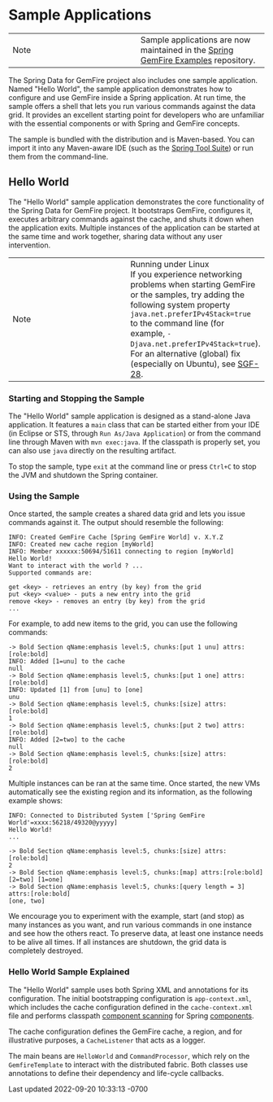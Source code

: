 <div id="header">

# Sample Applications

</div>

<div id="content">

<div id="preamble">

<div class="sectionbody">

<div class="admonitionblock note">

<table>
<colgroup>
<col style="width: 50%" />
<col style="width: 50%" />
</colgroup>
<tbody>
<tr class="odd">
<td class="icon"><div class="title">
Note
</div></td>
<td class="content">Sample applications are now maintained in the <a
href="https://github.com/spring-projects/spring-gemfire-examples">Spring
GemFire Examples</a> repository.</td>
</tr>
</tbody>
</table>

</div>

<div class="paragraph">

The Spring Data for GemFire project also includes one sample application. Named
"Hello World", the sample application demonstrates how to configure and
use GemFire inside a Spring application. At run time, the
sample offers a shell that lets you run various commands against the
data grid. It provides an excellent starting point for developers who
are unfamiliar with the essential components or with Spring and
GemFire concepts.

</div>

<div class="paragraph">

The sample is bundled with the distribution and is Maven-based. You can
import it into any Maven-aware IDE (such as the [Spring Tool
Suite](https://spring.io/tools/sts)) or run them from the command-line.

</div>

</div>

</div>

<div class="sect1">

## Hello World

<div class="sectionbody">

<div class="paragraph">

The "Hello World" sample application demonstrates the core functionality
of the Spring Data for GemFire project. It bootstraps GemFire, configures
it, executes arbitrary commands against the cache, and shuts it down
when the application exits. Multiple instances of the application can be
started at the same time and work together, sharing data without any
user intervention.

</div>

<div class="admonitionblock note">

<table>
<colgroup>
<col style="width: 50%" />
<col style="width: 50%" />
</colgroup>
<tbody>
<tr class="odd">
<td class="icon"><div class="title">
Note
</div></td>
<td class="content"><div class="title">
Running under Linux
</div>
If you experience networking problems when starting GemFire or
the samples, try adding the following system property
<code>java.net.preferIPv4Stack=true</code> to the command line (for
example, <code>-Djava.net.preferIPv4Stack=true</code>). For an
alternative (global) fix (especially on Ubuntu), see <a
href="https://jira.spring.io/browse/SGF-28">SGF-28</a>.</td>
</tr>
</tbody>
</table>

</div>

<div class="sect2">

### Starting and Stopping the Sample

<div class="paragraph">

The "Hello World" sample application is designed as a stand-alone Java
application. It features a `main` class that can be started either from
your IDE (in Eclipse or STS, through `Run As/Java Application`) or from
the command line through Maven with `mvn exec:java`. If the classpath is
properly set, you can also use `java` directly on the resulting
artifact.

</div>

<div class="paragraph">

To stop the sample, type `exit` at the command line or press `Ctrl+C` to
stop the JVM and shutdown the Spring container.

</div>

</div>

<div class="sect2">

### Using the Sample

<div class="paragraph">

Once started, the sample creates a shared data grid and lets you issue
commands against it. The output should resemble the following:

</div>

<div class="listingblock">

<div class="content">

``` highlight
INFO: Created GemFire Cache [Spring GemFire World] v. X.Y.Z
INFO: Created new cache region [myWorld]
INFO: Member xxxxxx:50694/51611 connecting to region [myWorld]
Hello World!
Want to interact with the world ? ...
Supported commands are:

get <key> - retrieves an entry (by key) from the grid
put <key> <value> - puts a new entry into the grid
remove <key> - removes an entry (by key) from the grid
...
```

</div>

</div>

<div class="paragraph">

For example, to add new items to the grid, you can use the following
commands:

</div>

<div class="listingblock">

<div class="content">

``` highlight
-> Bold Section qName:emphasis level:5, chunks:[put 1 unu] attrs:[role:bold]
INFO: Added [1=unu] to the cache
null
-> Bold Section qName:emphasis level:5, chunks:[put 1 one] attrs:[role:bold]
INFO: Updated [1] from [unu] to [one]
unu
-> Bold Section qName:emphasis level:5, chunks:[size] attrs:[role:bold]
1
-> Bold Section qName:emphasis level:5, chunks:[put 2 two] attrs:[role:bold]
INFO: Added [2=two] to the cache
null
-> Bold Section qName:emphasis level:5, chunks:[size] attrs:[role:bold]
2
```

</div>

</div>

<div class="paragraph">

Multiple instances can be ran at the same time. Once started, the new
VMs automatically see the existing region and its information, as the
following example shows:

</div>

<div class="listingblock">

<div class="content">

``` highlight
INFO: Connected to Distributed System ['Spring GemFire World'=xxxx:56218/49320@yyyyy]
Hello World!
...

-> Bold Section qName:emphasis level:5, chunks:[size] attrs:[role:bold]
2
-> Bold Section qName:emphasis level:5, chunks:[map] attrs:[role:bold]
[2=two] [1=one]
-> Bold Section qName:emphasis level:5, chunks:[query length = 3] attrs:[role:bold]
[one, two]
```

</div>

</div>

<div class="paragraph">

We encourage you to experiment with the example, start (and stop) as
many instances as you want, and run various commands in one instance and
see how the others react. To preserve data, at least one instance needs
to be alive all times. If all instances are shutdown, the grid data is
completely destroyed.

</div>

</div>

<div class="sect2">

### Hello World Sample Explained

<div class="paragraph">

The "Hello World" sample uses both Spring XML and annotations for its
configuration. The initial bootstrapping configuration is
`app-context.xml`, which includes the cache configuration defined in the
`cache-context.xml` file and performs classpath [component
scanning](https://docs.spring.io/spring/docs/current/spring-framework-reference/htmlsingle/#beans-classpath-scanning)
for Spring
[components](https://docs.spring.io/spring/docs/current/spring-framework-reference/htmlsingle/#beans-annotation-config).

</div>

<div class="paragraph">

The cache configuration defines the GemFire cache, a region,
and for illustrative purposes, a `CacheListener` that acts as a logger.

</div>

<div class="paragraph">

The main beans are `HelloWorld` and `CommandProcessor`, which rely on
the `GemfireTemplate` to interact with the distributed fabric. Both
classes use annotations to define their dependency and life-cycle
callbacks.

</div>

</div>

</div>

</div>

</div>

<div id="footer">

<div id="footer-text">

Last updated 2022-09-20 10:33:13 -0700

</div>

</div>
